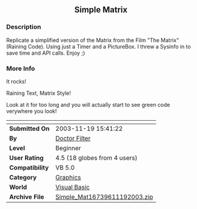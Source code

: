 ﻿<div align="center">

## Simple Matrix


</div>

### Description

Replicate a simplified version of the Matrix from the Film "The Matrix" (Raining Code). Using just a Timer and a PictureBox. I threw a Sysinfo in to save time and API calls. Enjoy ;)
 
### More Info
 
It rocks!

Raining Text, Matrix Style!

Look at it for too long and you will actually start to see green code verywhere you look!


<span>             |<span>
---                |---
**Submitted On**   |2003-11-19 15:41:22
**By**             |[Doctor Filter](https://github.com/Planet-Source-Code/PSCIndex/blob/master/ByAuthor/doctor-filter.md)
**Level**          |Beginner
**User Rating**    |4.5 (18 globes from 4 users)
**Compatibility**  |VB 5\.0
**Category**       |[Graphics](https://github.com/Planet-Source-Code/PSCIndex/blob/master/ByCategory/graphics__1-46.md)
**World**          |[Visual Basic](https://github.com/Planet-Source-Code/PSCIndex/blob/master/ByWorld/visual-basic.md)
**Archive File**   |[Simple\_Mat16739611192003\.zip](https://github.com/Planet-Source-Code/doctor-filter-simple-matrix__1-50007/archive/master.zip)








